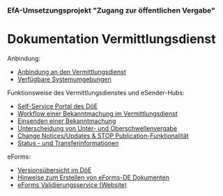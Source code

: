 ### EfA-Umsetzungsprojekt "Zugang zur öffentlichen Vergabe"
# Dokumentation Vermittlungsdienst
Anbindung:
  - [Anbindung an den Vermittlungsdienst](Connection_to_mediator.md)
  - [Verfügbare Systemumgebungen](Development_environments.md)

Funktionsweise des Vermittlungsdienstes und eSender-Hubs: 
- [Self-Service Portal des DöE](SSP.md)
- [Workflow einer Bekanntmachung im Vermittlungsdienst](Workflow.md)
- [Einsenden einer Bekanntmachung](/documentation/send_notice.md)
- [Unterscheidung von Unter- und Oberschwellenvergabe](/documentation/Ober-oder_unterschwellenvergabe.md)
- [Change Notices/Updates & STOP Publication-Funktionalität](/documentation/STOP_update_and_change_notices.md)
- [Status - und Transferinformationen](Status_information.md)


eForms: 
- [Versionsübersicht im DöE](eForms_support.md)
- [Hinweise zum Erstellen von eForms-DE Dokumenten](eForms_Erstellung.md)
- [eForms Validierungsservice (Website)](Validator.md)


<br><br>
